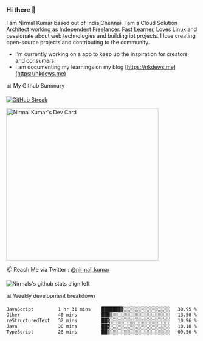 ### Hi there 👋

 I am Nirmal Kumar based out of India,Chennai. I am a Cloud Solution Architect working as Independent Freelancer. Fast Learner, Loves Linux and passionate about web technologies and building iot projects. I love creating open-source projects and contributing to the community.

- I’m currently working on a app to keep up the inspiration for creators and consumers.
- I am documenting my learnings on my blog [https://nkdews.me](https://nkdews.me)


📊 My Github Summary

[![GitHub Streak](https://github-readme-streak-stats.herokuapp.com?user=nk-gears&theme=dark&hide_border=true&date_format=M%20j%5B%2C%20Y%5D)](https://git.io/streak-stats)

<a href="https://app.daily.dev/nirmal_kumar"><img src="https://api.daily.dev/devcards/a16cfcf02d384b16b41de71ce4d1d811.png?r=8ve" width="400" alt="Nirmal Kumar's Dev Card"/></a>

📫 Reach Me via  Twitter : [@nirmal_kumar](https://twitter.com/nirmal_kumar)

![Nirmals's github stats align left](https://github-readme-stats.vercel.app/api?username=nk-gears&show_icons=true)


📊 Weekly development breakdown

<!--START_SECTION:waka-->

```txt
JavaScript         1 hr 31 mins    ███████▓░░░░░░░░░░░░░░░░░   30.95 %
Other              40 mins         ███▒░░░░░░░░░░░░░░░░░░░░░   13.50 %
reStructuredText   32 mins         ██▓░░░░░░░░░░░░░░░░░░░░░░   10.96 %
Java               30 mins         ██▓░░░░░░░░░░░░░░░░░░░░░░   10.18 %
TypeScript         28 mins         ██▒░░░░░░░░░░░░░░░░░░░░░░   09.56 %
```

<!--END_SECTION:waka-->



